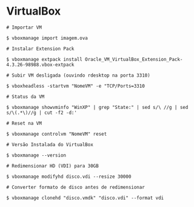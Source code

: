 # VirtualBox

```text
# Importar VM
```

```text
$ vboxmanage import imagem.ova
```

```text
# Instalar Extension Pack

$ vboxmanage extpack install Oracle_VM_VirtualBox_Extension_Pack-4.3.26-98988.vbox-extpack
```

```text
# Subir VM desligada (ouvindo rdesktop na porta 3310)

$ vboxheadless -startvm "NomeVM" -e "TCP/Ports=3310
```

```text
# Status da VM

$ vboxmanage showvminfo "WinXP" | grep "State:" | sed s/\ //g | sed s/\(.*\)//g | cut -f2 -d:'
```

```text
# Reset na VM

$ vboxmanage controlvm "NomeVM" reset
```

```text
# Versão Instalada do VirtualBox 

$ vboxmanage --version
```

```text
# Redimensionar HD (VDI) para 30GB

$ vboxmanage modifyhd disco.vdi --resize 30000
```

```text
# Converter formato de disco antes de redimensionar

$ vboxmanage clonehd "disco.vmdk" "disco.vdi" --format vdi
```

